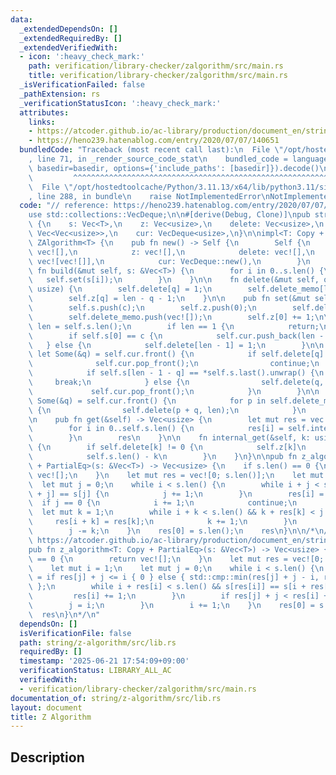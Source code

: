 ```yaml
---
data:
  _extendedDependsOn: []
  _extendedRequiredBy: []
  _extendedVerifiedWith:
  - icon: ':heavy_check_mark:'
    path: verification/library-checker/zalgorithm/src/main.rs
    title: verification/library-checker/zalgorithm/src/main.rs
  _isVerificationFailed: false
  _pathExtension: rs
  _verificationStatusIcon: ':heavy_check_mark:'
  attributes:
    links:
    - https://atcoder.github.io/ac-library/production/document_en/string.html
    - https://heno239.hatenablog.com/entry/2020/07/07/140651
  bundledCode: "Traceback (most recent call last):\n  File \"/opt/hostedtoolcache/Python/3.11.13/x64/lib/python3.11/site-packages/onlinejudge_verify/documentation/build.py\"\
    , line 71, in _render_source_code_stat\n    bundled_code = language.bundle(stat.path,\
    \ basedir=basedir, options={'include_paths': [basedir]}).decode()\n          \
    \         ^^^^^^^^^^^^^^^^^^^^^^^^^^^^^^^^^^^^^^^^^^^^^^^^^^^^^^^^^^^^^^^^^^^^^^^^^^^^^^^^^\n\
    \  File \"/opt/hostedtoolcache/Python/3.11.13/x64/lib/python3.11/site-packages/onlinejudge_verify/languages/rust.py\"\
    , line 288, in bundle\n    raise NotImplementedError\nNotImplementedError\n"
  code: "// reference: https://heno239.hatenablog.com/entry/2020/07/07/140651\n\n\
    use std::collections::VecDeque;\n\n#[derive(Debug, Clone)]\npub struct ZAlgorithm<T>\
    \ {\n    s: Vec<T>,\n    z: Vec<usize>,\n    delete: Vec<usize>,\n    delete_memo:\
    \ Vec<Vec<usize>>,\n    cur: VecDeque<usize>,\n}\n\nimpl<T: Copy + PartialEq>\
    \ ZAlgorithm<T> {\n    pub fn new() -> Self {\n        Self {\n            s:\
    \ vec![],\n            z: vec![],\n            delete: vec![],\n            delete_memo:\
    \ vec![vec![]],\n            cur: VecDeque::new(),\n        }\n    }\n\n    pub\
    \ fn build(&mut self, s: &Vec<T>) {\n        for i in 0..s.len() {\n         \
    \   self.set(s[i]);\n        }\n    }\n\n    fn delete(&mut self, q: usize, len:\
    \ usize) {\n        self.delete[q] = 1;\n        self.delete_memo[len].push(q);\n\
    \        self.z[q] = len - q - 1;\n    }\n\n    pub fn set(&mut self, c: T) {\n\
    \        self.s.push(c);\n        self.z.push(0);\n        self.delete.push(0);\n\
    \        self.delete_memo.push(vec![]);\n        self.z[0] += 1;\n\n        let\
    \ len = self.s.len();\n        if len == 1 {\n            return;\n        }\n\
    \        if self.s[0] == c {\n            self.cur.push_back(len - 1);\n     \
    \   } else {\n            self.delete[len - 1] = 1;\n        }\n\n        while\
    \ let Some(&q) = self.cur.front() {\n            if self.delete[q] != 0 {\n  \
    \              self.cur.pop_front();\n                continue;\n            }\n\
    \            if self.s[len - 1 - q] == *self.s.last().unwrap() {\n           \
    \     break;\n            } else {\n                self.delete(q, len);\n   \
    \             self.cur.pop_front();\n            }\n        }\n\n        if let\
    \ Some(&q) = self.cur.front() {\n            for p in self.delete_memo[len - q].clone()\
    \ {\n                self.delete(p + q, len);\n            }\n        }\n    }\n\
    \n    pub fn get(&self) -> Vec<usize> {\n        let mut res = vec![0; self.s.len()];\n\
    \        for i in 0..self.s.len() {\n            res[i] = self.internal_get(i);\n\
    \        }\n        res\n    }\n\n    fn internal_get(&self, k: usize) -> usize\
    \ {\n        if self.delete[k] != 0 {\n            self.z[k]\n        } else {\n\
    \            self.s.len() - k\n        }\n    }\n}\n\npub fn z_algorithm<T: Copy\
    \ + PartialEq>(s: &Vec<T>) -> Vec<usize> {\n    if s.len() == 0 {\n        return\
    \ vec![];\n    }\n    let mut res = vec![0; s.len()];\n    let mut i = 1;\n  \
    \  let mut j = 0;\n    while i < s.len() {\n        while i + j < s.len() && s[i\
    \ + j] == s[j] {\n            j += 1;\n        }\n        res[i] = j;\n      \
    \  if j == 0 {\n            i += 1;\n            continue;\n        }\n      \
    \  let mut k = 1;\n        while i + k < s.len() && k + res[k] < j {\n       \
    \     res[i + k] = res[k];\n            k += 1;\n        }\n        i += k;\n\
    \        j -= k;\n    }\n    res[0] = s.len();\n    res\n}\n\n/*\n// reference:\
    \ https://atcoder.github.io/ac-library/production/document_en/string.html\n\n\
    pub fn z_algorithm<T: Copy + PartialEq>(s: &Vec<T>) -> Vec<usize> {\n    if s.len()\
    \ == 0 {\n        return vec![];\n    }\n    let mut res = vec![0; s.len()];\n\
    \    let mut i = 1;\n    let mut j = 0;\n    while i < s.len() {\n        res[i]\
    \ = if res[j] + j <= i { 0 } else { std::cmp::min(res[j] + j - i, res[i - j])\
    \ };\n        while i + res[i] < s.len() && s[res[i]] == s[i + res[i]] {\n   \
    \         res[i] += 1;\n        }\n        if res[j] + j < res[i] + i {\n    \
    \        j = i;\n        }\n        i += 1;\n    }\n    res[0] = s.len();\n  \
    \  res\n}\n*/\n"
  dependsOn: []
  isVerificationFile: false
  path: string/z-algorithm/src/lib.rs
  requiredBy: []
  timestamp: '2025-06-21 17:54:09+09:00'
  verificationStatus: LIBRARY_ALL_AC
  verifiedWith:
  - verification/library-checker/zalgorithm/src/main.rs
documentation_of: string/z-algorithm/src/lib.rs
layout: document
title: Z Algorithm
---
```


## Description
